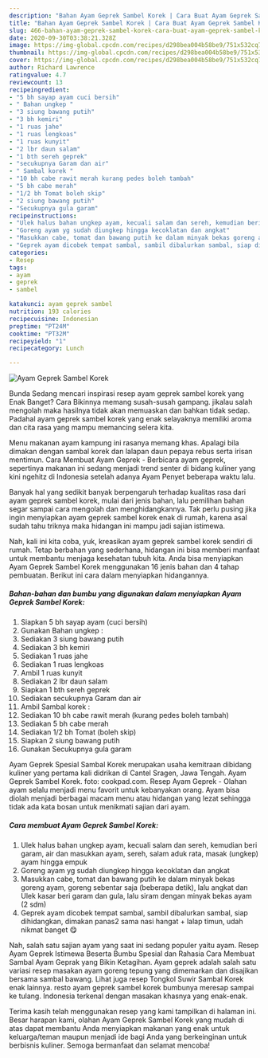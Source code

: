 ```yaml
---
description: "Bahan Ayam Geprek Sambel Korek | Cara Buat Ayam Geprek Sambel Korek Yang Lezat Sekali"
title: "Bahan Ayam Geprek Sambel Korek | Cara Buat Ayam Geprek Sambel Korek Yang Lezat Sekali"
slug: 466-bahan-ayam-geprek-sambel-korek-cara-buat-ayam-geprek-sambel-korek-yang-lezat-sekali
date: 2020-09-30T03:38:21.328Z
image: https://img-global.cpcdn.com/recipes/d298bea004b58be9/751x532cq70/ayam-geprek-sambel-korek-foto-resep-utama.jpg
thumbnail: https://img-global.cpcdn.com/recipes/d298bea004b58be9/751x532cq70/ayam-geprek-sambel-korek-foto-resep-utama.jpg
cover: https://img-global.cpcdn.com/recipes/d298bea004b58be9/751x532cq70/ayam-geprek-sambel-korek-foto-resep-utama.jpg
author: Richard Lawrence
ratingvalue: 4.7
reviewcount: 13
recipeingredient:
- "5 bh sayap ayam cuci bersih"
- " Bahan ungkep "
- "3 siung bawang putih"
- "3 bh kemiri"
- "1 ruas jahe"
- "1 ruas lengkoas"
- "1 ruas kunyit"
- "2 lbr daun salam"
- "1 bth sereh geprek"
- "secukupnya Garam dan air"
- " Sambal korek "
- "10 bh cabe rawit merah kurang pedes boleh tambah"
- "5 bh cabe merah"
- "1/2 bh Tomat boleh skip"
- "2 siung bawang putih"
- "Secukupnya gula garam"
recipeinstructions:
- "Ulek halus bahan ungkep ayam, kecuali salam dan sereh, kemudian beri garam, air dan masukkan ayam, sereh, salam aduk rata, masak (ungkep) ayam hingga empuk"
- "Goreng ayam yg sudah diungkep hingga kecoklatan dan angkat"
- "Masukkan cabe, tomat dan bawang putih ke dalam minyak bekas goreng ayam, goreng sebentar saja (beberapa detik), lalu angkat dan Ulek kasar beri garam dan gula, lalu siram dengan minyak bekas ayam (2 sdm)"
- "Geprek ayam dicobek tempat sambal, sambil dibalurkan sambal, siap dihidangkan, dimakan panas2 sama nasi hangat + lalap timun, udah nikmat banget 😋"
categories:
- Resep
tags:
- ayam
- geprek
- sambel

katakunci: ayam geprek sambel 
nutrition: 193 calories
recipecuisine: Indonesian
preptime: "PT24M"
cooktime: "PT32M"
recipeyield: "1"
recipecategory: Lunch

---
```



![Ayam Geprek Sambel Korek](https://img-global.cpcdn.com/recipes/d298bea004b58be9/751x532cq70/ayam-geprek-sambel-korek-foto-resep-utama.jpg)

Bunda Sedang mencari inspirasi resep ayam geprek sambel korek yang Enak Banget? Cara Bikinnya memang susah-susah gampang. jikalau salah mengolah maka hasilnya tidak akan memuaskan dan bahkan tidak sedap. Padahal ayam geprek sambel korek yang enak selayaknya memiliki aroma dan cita rasa yang mampu memancing selera kita.

Menu makanan ayam kampung ini rasanya memang khas. Apalagi bila dimakan dengan sambal korek dan lalapan daun pepaya rebus serta irisan mentimun. Cara Membuat Ayam Geprek - Berbicara ayam geprek, sepertinya makanan ini sedang menjadi trend senter di bidang kuliner yang kini ngehitz di Indonesia setelah adanya Ayam Penyet beberapa waktu lalu.

Banyak hal yang sedikit banyak berpengaruh terhadap kualitas rasa dari ayam geprek sambel korek, mulai dari jenis bahan, lalu pemilihan bahan segar sampai cara mengolah dan menghidangkannya. Tak perlu pusing jika ingin menyiapkan ayam geprek sambel korek enak di rumah, karena asal sudah tahu triknya maka hidangan ini mampu jadi sajian istimewa.


Nah, kali ini kita coba, yuk, kreasikan ayam geprek sambel korek sendiri di rumah. Tetap berbahan yang sederhana, hidangan ini bisa memberi manfaat untuk membantu menjaga kesehatan tubuh kita. Anda bisa menyiapkan Ayam Geprek Sambel Korek menggunakan 16 jenis bahan dan 4 tahap pembuatan. Berikut ini cara dalam menyiapkan hidangannya.

<!--inarticleads1-->

##### Bahan-bahan dan bumbu yang digunakan dalam menyiapkan Ayam Geprek Sambel Korek:

1. Siapkan 5 bh sayap ayam (cuci bersih)
1. Gunakan  Bahan ungkep :
1. Sediakan 3 siung bawang putih
1. Sediakan 3 bh kemiri
1. Sediakan 1 ruas jahe
1. Sediakan 1 ruas lengkoas
1. Ambil 1 ruas kunyit
1. Sediakan 2 lbr daun salam
1. Siapkan 1 bth sereh geprek
1. Sediakan secukupnya Garam dan air
1. Ambil  Sambal korek :
1. Sediakan 10 bh cabe rawit merah (kurang pedes boleh tambah)
1. Sediakan 5 bh cabe merah
1. Sediakan 1/2 bh Tomat (boleh skip)
1. Siapkan 2 siung bawang putih
1. Gunakan Secukupnya gula garam


Ayam Geprek Spesial Sambal Korek merupakan usaha kemitraan dibidang kuliner yang pertama kali didrikan di Cantel Sragen, Jawa Tengah. Ayam Geprek Sambel Korek. foto: cookpad.com. Resep Ayam Geprek - Olahan ayam selalu menjadi menu favorit untuk kebanyakan orang. Ayam bisa diolah menjadi berbagai macam menu atau hidangan yang lezat sehingga tidak ada kata bosan untuk menikmati sajian dari ayam. 

<!--inarticleads2-->

##### Cara membuat Ayam Geprek Sambel Korek:

1. Ulek halus bahan ungkep ayam, kecuali salam dan sereh, kemudian beri garam, air dan masukkan ayam, sereh, salam aduk rata, masak (ungkep) ayam hingga empuk
1. Goreng ayam yg sudah diungkep hingga kecoklatan dan angkat
1. Masukkan cabe, tomat dan bawang putih ke dalam minyak bekas goreng ayam, goreng sebentar saja (beberapa detik), lalu angkat dan Ulek kasar beri garam dan gula, lalu siram dengan minyak bekas ayam (2 sdm)
1. Geprek ayam dicobek tempat sambal, sambil dibalurkan sambal, siap dihidangkan, dimakan panas2 sama nasi hangat + lalap timun, udah nikmat banget 😋


Nah, salah satu sajian ayam yang saat ini sedang populer yaitu ayam. Resep Ayam Geprek Istimewa Beserta Bumbu Spesial dan Rahasia Cara Membuat Sambal Ayam Geprak yang Bikin Ketagihan. Ayam geprek adalah salah satu variasi resep masakan ayam goreng tepung yang dimemarkan dan disajikan bersama sambal bawang. Lihat juga resep Tongkol Suwir Sambal Korek enak lainnya. resto ayam geprek sambel korek bumbunya meresap sampai ke tulang. Indonesia terkenal dengan masakan khasnya yang enak-enak. 

Terima kasih telah menggunakan resep yang kami tampilkan di halaman ini. Besar harapan kami, olahan Ayam Geprek Sambel Korek yang mudah di atas dapat membantu Anda menyiapkan makanan yang enak untuk keluarga/teman maupun menjadi ide bagi Anda yang berkeinginan untuk berbisnis kuliner. Semoga bermanfaat dan selamat mencoba!
